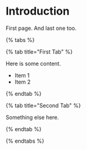 # Introduction

First page. And last one too.

{% tabs %}

{% tab title="First Tab" %}

Here is some content.

* Item 1
* Item 2

{% endtab %}

{% tab title="Second Tab" %}

Something else here.

{% endtab %}

{% endtabs %}

